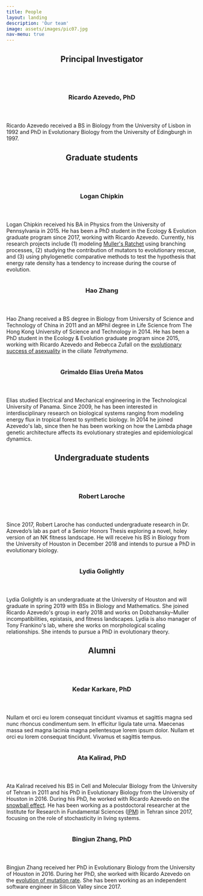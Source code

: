 ```yaml
---
title: People
layout: landing
description: 'Our team'
image: assets/images/pic07.jpg
nav-menu: true
---
```


<!-- Main -->
<div id="main">

<!-- One -->
<section id="one">
    <div class="inner">
        <header class="major">
            <h2>Principal Investigator</h2>
        </header>
    </div>
</section>

<!-- Two -->
<section id="two" class="spotlights">
    <section>
        <a href="people.html" class="image">
            <img src="assets/images/anon.jpg" alt="" data-position="center center" />
        </a>
        <div class="content">
            <div class="inner">
                <header class="major">
                    <h3>Ricardo Azevedo, PhD</h3>
                </header>
                <p>Ricardo Azevedo received a BS in Biology from the University of Lisbon in 1992 and PhD in Evolutionary Biology from the University of Edingburgh in 1997.</p>
            </div>
        </div>
    </section>

<!-- One -->
<section id="one">
    <div class="inner">
        <header class="major">
            <h2>Graduate students</h2>
        </header>
    </div>
</section>

<!-- Two -->
<section id="two" class="spotlights">
    <section>
        <a href="people.html" class="image">
            <img src="assets/images/logan.jpg" alt="" data-position="center center" />
        </a>
        <div class="content">
            <div class="inner">
                <header class="major">
                    <h3>Logan Chipkin</h3>
                </header>
                <p>Logan Chipkin received his BA in Physics from the University of Pennsylvania in 2015. He has been a PhD student in the Ecology & Evolution graduate program since 2017, working with Ricardo Azevedo.  Currently, his research projects include (1) modeling <a href="research.html">Muller's Ratchet</a> using branching processes, (2) studying the contribution of mutators to evolutionary rescue, and (3) using phylogenetic comparative methods to test the hypothesis that energy rate density has a tendency to increase during the course of evolution.</p>
            </div>
        </div>
    </section>
    <section>
        <a href="people.html" class="image">
            <img src="assets/images/hao.jpg" alt="" data-position="top center" />
        </a>
        <div class="content">
            <div class="inner">
                <header class="major">
                    <h3>Hao Zhang</h3>
                </header>
                <p>Hao Zhang received a BS degree in Biology from University of Science and Technology of China in 2011 and an MPhil degree in Life Science from The Hong Kong University of Science and Technology in 2014.  He has been a PhD student in the Ecology & Evolution graduate program since 2015, working with Ricardo Azevedo and Rebecca Zufall on the <a href="research.html">evolutionary success of asexuality</a> in the ciliate <i>Tetrahymena</i>.</p>
            </div>
        </div>
    </section>
    <section>
        <a href="people.html" class="image">
            <img src="assets/images/elias.jpg" alt="" data-position="25% 25%" />
        </a>
        <div class="content">
            <div class="inner">
                <header class="major">
                    <h3>Grimaldo Elias Ureña Matos</h3>
                </header>
                <p>Elias studied Electrical and Mechanical engineering in the Technological University of Panama. Since 2009, he has been interested in interdisciplinary research on biological systems ranging from modeling energy flux in tropical forest to synthetic biology. In 2014 he joined Azevedo's lab, since then he has been working on how the Lambda phage genetic architecture affects its evolutionary strategies and epidemiological dynamics.</p>
            </div>
        </div>
    </section>
</section>

<!-- Three -->
<section id="three">
    <div class="inner">
        <header class="major">
            <h2>Undergraduate students</h2>
        </header>
     </div>
<!-- Four -->
<section id="four" class="spotlights">
    <section>
        <a href="people.html" class="image">
            <img src="assets/images/rob.jpg" alt="" data-position="center center" />
        </a>
        <div class="content">
            <div class="inner">
                <header class="major">
                    <h3>Robert Laroche</h3>
                </header>
                <p>Since 2017, Robert Laroche has conducted undergraduate research in Dr. Azevedo’s lab as part of a Senior Honors Thesis exploring a novel, holey version of an NK fitness landscape. He will receive his BS in Biology from the University of Houston in December 2018 and intends to pursue a PhD in evolutionary biology.</p>
            </div>
        </div>
    </section>
    <section>
        <a href="people.html" class="image">
            <img src="assets/images/lydia.jpg" alt="" data-position="top center" />
        </a>
        <div class="content">
            <div class="inner">
                <header class="major">
                    <h3>Lydia Golightly</h3>
                </header>
                <p>Lydia Golightly is an undergraduate at the University of Houston and will graduate in spring 2019 with BSs in Biology and Mathematics. She joined Ricardo Azevedo's group in early 2018 and works on Dobzhansky­–Muller incompatibilities, epistasis, and fitness landscapes. Lydia is also manager of Tony Frankino's lab, where she works on morphological scaling relationships.  She intends to pursue a PhD in evolutionary theory.</p>
            </div>
        </div>
    </section>
</section>
</section>

<!-- Four -->
<section id="four">
    <div class="inner">
        <header class="major">
            <h2>Alumni</h2>
        </header>
     </div>
<!-- Four -->
<section id="four" class="spotlights">
    <section>
        <a href="people.html" class="image">
            <img src="assets/images/anon.jpg" alt="" data-position="center center" />
        </a>
        <div class="content">
            <div class="inner">
                <header class="major">
                    <h3>Kedar Karkare, PhD</h3>
                </header>
                <p>Nullam et orci eu lorem consequat tincidunt vivamus et sagittis magna sed nunc rhoncus condimentum sem. In efficitur ligula tate urna. Maecenas massa sed magna lacinia magna pellentesque lorem ipsum dolor. Nullam et orci eu lorem consequat tincidunt. Vivamus et sagittis tempus.</p>
            </div>
        </div>
    </section>    <section>
        <a href="people.html" class="image">
            <img src="assets/images/ata.jpg" alt="" data-position="center center" />
        </a>
        <div class="content">
            <div class="inner">
                <header class="major">
                    <h3>Ata Kalirad, PhD</h3>
                </header>
                <p>Ata Kalirad received his BS in Cell and Molecular Biology from the University of Tehran in 2011 and his PhD in Evolutionary Biology from the University of Houston in 2016. During his PhD, he worked with Ricardo Azevedo on the <a href="research.html">snowball effect</a>. He has been working as a postdoctoral researcher at the Institute for Research in Fundamental Sciences (<a href="http://www.ipm.ac.ir/">IPM</a>) in Tehran since 2017, focusing on the role of stochasticity in living systems.</p>
            </div>
        </div>
    </section>
    <section>
        <a href="people.html" class="image">
            <img src="assets/images/bingjun.jpg" alt="" data-position="center center" />
        </a>
        <div class="content">
            <div class="inner">
                <header class="major">
                    <h3>Bingjun Zhang, PhD</h3>
                </header>
                <p>Bingjun Zhang received her PhD in Evolutionary Biology from the University of Houston in 2016. During her PhD, she worked with Ricardo Azevedo on the <a href="research.html">evolution of mutation rate</a>. She has been working as an independent software engineer in Silicon Valley since 2017.</p>
            </div>
        </div>
    </section>
</section>
</section>
</div>
